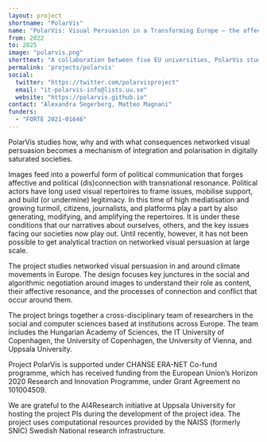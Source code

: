 ```yaml
---
layout: project
shortname: "PolarVis"
name: "PolarVis: Visual Persuasion in a Transforming Europe – the affective and polarising power of visual content in online political discourse"
from: 2022
to: 2025
image: "polarvis.png"
shorttext: "A collaboration between five EU universities, PolarVis studies how, why and with what consequences networked visual persuasion becomes a mechanism of integration and polarisation in digitally saturated societies."
permalink: 'projects/polarvis'
social:
  twitter: "https://twitter.com/polarvisproject"
  email: "it-polarvis-info@lists.uu.se"
  website: "https://polarvis.github.io"
contact: "Alexandra Segerberg, Matteo Magnani"
funders:
  - "FORTE 2021-01646"
---
```


PolarVis studies how, why and with what consequences networked visual persuasion becomes a mechanism of integration and polarisation in digitally saturated societies.

Images feed into a powerful form of political communication that forges affective and political (dis)connection with transnational resonance. Political actors have long used visual repertoires to frame issues, mobilise support, and build (or undermine) legitimacy. In this time of high mediatisation and growing turmoil, citizens, journalists, and platforms play a part by also generating, modifying, and amplifying the repertoires. It is under these conditions that our narratives about ourselves, others, and the key issues facing our societies now play out. Until recently, however, it has not been possible to get analytical traction on networked visual persuasion at large scale.

The project studies networked visual persuasion in and around climate movements in Europe. The design focuses key junctures in the social and algorithmic negotiation around images to understand their role as content, their affective resonance, and the processes of connection and conflict that occur around them.

The project brings together a cross-disciplinary team of researchers in the social and computer sciences based at institutions across Europe. The team includes the Hungarian Academy of Sciences, the IT University of Copenhagen, the University of Copenhagen, the University of Vienna, and Uppsala University.

Project PolarVis is supported under CHANSE ERA-NET Co-fund programme, which has received funding from the European Union’s Horizon 2020 Research and Innovation Programme, under Grant Agreement no 101004509.


We are grateful to the AI4Research initiative at Uppsala University for hosting the project PIs during the development of the project idea. The project uses computational resources provided by the NAISS (formerly SNIC) Swedish National research infrastructure.
